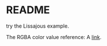 README
========
try the Lissajous example. 

The RGBA color value reference: A [link](http://www.rapidtables.com/web/color/green-color.htm).
